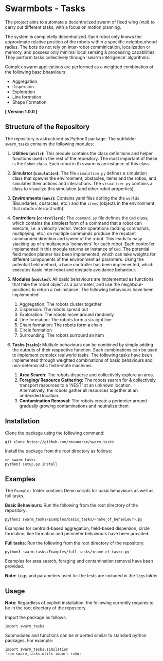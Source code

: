 # Swarmbots - Tasks


The project aims to automate a decentralized swarm of fixed wing (vtol) to carry out different tasks, with a focus on motion planning.

The system is completelly decentralized. Each robot only knows the approximate relative position of the robots within a speciific neighbourhood radius. The bots do not rely on inter-robot comminication, localization or memory, and possess only minimal local sensing & processing capabilities. They perform tasks collectively through 'swarm intelligence' algorithms.

Complex swarm applications are performed as a weighted combination of the following basc bheaviours:

- Aggregation
- Dispersion
- Exploration
- Line formation
- Shape Formation


**[ Version 1.0.0 ]**

## Structure of the Repository
The repository is astructured as Python3 package. The subfolder ```swarm_tasks``` contains the following modules:

1. **Utilities (```utils```):** This module contains the class definitions and helper functions used in the rest of the repository. The most important of these is the ```Robot``` class. Each robot in th swarm is an instance of this class.

1. **Simulator (```simulation```):** The file ```simulation.py``` defines a simulation class that spawns the environment, obstacles, items and the robos, and simulates their actions and interactions. The ```visualizer.py``` contains a class to visualize this simulation (and other robot properties).
1. **Environments (```envs```):** Contains yaml files defiing the the ```worlds``` (Boundaries, obstacles, etc.) and the ```items``` (objects in the environment that robots interract with).

1. **Controllers (```controllers```):** The ```command.py``` file defines the ```Cmd``` class, which contains the simplest form of a command that a robot can execute, i.e. a velocity vector. Vector operations (adding commands, multiplying, etc.) on multiple commands produce the resutant commanded direction and speed of the robot. This leads to easy stacking up of simultaneous 'behaviors' for each robot.
Each controller implemented in this module returns an instance of ```Cmd```. The potential field motion planner has been implemented, which can take weights for different components of the environment as paramters. Using the potential field method, a base controller has been implemented, which executes basic inter-robot and obstacle avoidance behaviour. 

1. **Modules (```modules```):** All basic behaviours are implemented as functions that take the robot object as a parameter, and use the neighbour-positions to return a ```Cmd``` instance. The following behaviours have been implemented
    1. Aggregation: The robots cluster together 
    1. Dispersion: The robots spread out
    1. Exploration: The robots move around randomly
    1. Line formation: The robots form a straight line
    1. Chain formation: The robots form a chain
    1. Circle formation
    1. Surrounding: The robots surround an item
    
1. **Tasks (```tasks```):** Multiple behaviours can be combined by simply adding the outputs of their respective function. Such combinations can be used to implement complex realworld tasks. The following tasks have been implemented through weighted combinations of basic behaviours and non-deterministic finite-state machines:
    1. **Area Search:** The robots disperse and collectively explore an area.
    1. **Foraging/ Resource Gathering:** The robots search for & collectively transport resources to a 'NEST' at an unknown location. Alternatively, the robots gather all resources together at an undecided location.
    1. **Contamination Removal:** The robots create a perimeter around gradually growing contaminations and neutralize them
 
## Installation

Clone the package using the following command:

	git clone https://github.com/rmvanarse/swarm_tasks
Install the package from the root directory as follows:

	cd swarm_tasks
	python3 setup.py install

## Examples
The ```Examples``` folder contains Demo scripts for basic behaviours as well as full tasks. 

**Basic Behaviours:** Run the following from the root directory of the repository:

	python3 swarm_tasks/Examples/basic_tasks/<name_of_behaviour>.py
	
Examples for centroid-based aggregation, field-based dispersion, circle formation, line formation and perimeter behaviours have been provided.

**Full tasks:** Run the following from the root directory of the repository:

	python3 swarm_tasks/Examples/full_tasks/<name_of_task>.py

Examples for area search, foraging and contamination removal have been provided.

**Note:** Logs and parameters used for the tests are included in the ```logs``` folder


## Usage
**Note:** Regardless of explicit installation, the following currently requires to be in the root directory of the repository.

Import the package as follows:

	import swarm_tasks

Submodules and functions can be imported similar to standard python packages. For example:

	import swarm_tasks.simulation
	from swarm_tasks.utils import robot


